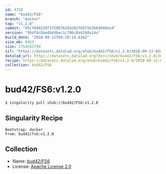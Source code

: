 ```yaml
---
id: 4758
name: "bud42/FS6"
branch: "master"
tag: "v1.2.0"
commit: "85cf84025973750b76204202f6875b3b6d048ee4"
version: "994f8cbbedbddbec1c706c8a42b0a14a"
build_date: "2018-09-12T04:10:14.816Z"
size_mb: 6453
size: 2754592799
sif: "https://datasets.datalad.org/shub/bud42/FS6/v1.2.0/2018-09-12-85cf8402-994f8cbb/994f8cbbedbddbec1c706c8a42b0a14a.simg"
datalad_url: https://datasets.datalad.org?dir=/shub/bud42/FS6/v1.2.0/2018-09-12-85cf8402-994f8cbb/
recipe: https://datasets.datalad.org/shub/bud42/FS6/v1.2.0/2018-09-12-85cf8402-994f8cbb/Singularity
collection: bud42/FS6
---
```


# bud42/FS6:v1.2.0

```bash
$ singularity pull shub://bud42/FS6:v1.2.0
```

## Singularity Recipe

```singularity
Bootstrap: docker
From: bud42/fs6:v1.2.0
```

## Collection

 - Name: [bud42/FS6](https://github.com/bud42/FS6)
 - License: [Apache License 2.0](https://api.github.com/licenses/apache-2.0)

